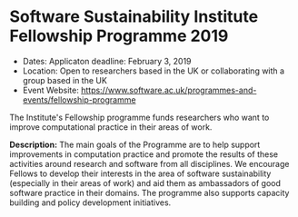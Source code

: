 # Software Sustainability Institute Fellowship Programme 2019

- Dates: Applicaton deadline: February 3, 2019
- Location: Open to researchers based in the UK or collaborating with a group based in the UK
- Event Website: https://www.software.ac.uk/programmes-and-events/fellowship-programme

The Institute's Fellowship programme funds researchers who want to improve computational practice in their areas of work. 

**Description:** The main goals of the Programme are to help support improvements in computation practice and promote the results of these activities around research and software from all disciplines. We encourage Fellows to develop their interests in the area of software sustainability (especially in their areas of work) and aid them as ambassadors of good software practice in their domains. The programme also supports capacity building and policy development initiatives.

<!---
Publish: preview
Categories: collaboration
Topics: funding sources and programs
Tags: fellowship
Level: 2
Prerequisites: none
Aggregate: none
--->
